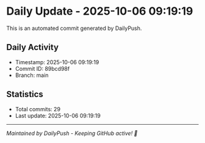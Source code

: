 # Daily Update - 2025-10-06 09:19:19

This is an automated commit generated by DailyPush.

## Daily Activity
- Timestamp: 2025-10-06 09:19:19
- Commit ID: 89bcd98f
- Branch: main

## Statistics
- Total commits: 29
- Last update: 2025-10-06 09:19:19

---
*Maintained by DailyPush - Keeping GitHub active! 🚀*
